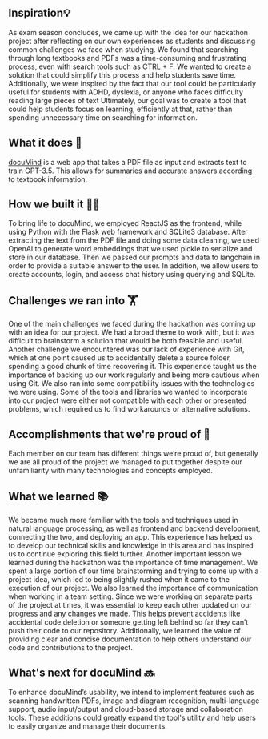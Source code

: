 ## Inspiration💡
As exam season concludes, we came up with the idea for our hackathon project after reflecting on our own experiences as students and discussing 
common challenges we face when studying. We found that searching through long textbooks and PDFs was a time-consuming and frustrating process, even 
with search tools such as CTRL + F. We wanted to create a solution that could simplify this process and help students save time. Additionally, we were 
inspired by the fact that our tool could be particularly useful for students with ADHD, dyslexia, or anyone who faces difficulty reading large pieces 
of text Ultimately, our goal was to create a tool that could help students focus on learning, efficiently at that, rather than spending unnecessary 
time on searching for information.

## What it does 🤨
[docuMind](https://github.com/cho4/PDFriend) is a web app that takes a PDF file as input and extracts text to train GPT-3.5. This allows for 
summaries and accurate answers according to textbook information. 

## How we built it 👷‍♂️
To bring life to docuMind, we employed ReactJS as the frontend, while using Python with the Flask web framework and SQLite3 database. After 
extracting the text from the PDF file and doing some data cleaning, we used OpenAI to generate word embeddings that we used pickle to serialize 
and store in our database. Then we passed our prompts and data to langchain in order to provide a suitable answer to the user. In addition, we allow 
users to create accounts, login, and access chat history using querying and SQLite. 

## Challenges we ran into 🏋️
One of the main challenges we faced during the hackathon was coming up with an idea for our project. We had a broad theme to work with, but it was 
difficult to brainstorm a solution that would be both feasible and useful. Another challenge we encountered was our lack of experience with Git, which 
at one point caused us to accidentally delete a source folder, spending a good chunk of time recovering it. This experience taught us the importance 
of backing up our work regularly and being more cautious when using Git. We also ran into some compatibility issues with the technologies we were using. 
Some of the tools and libraries we wanted to incorporate into our project were either not compatible with each other or presented problems, which 
required us to find workarounds or alternative solutions. 

## Accomplishments that we're proud of 🙌
Each member on our team has different things we’re proud of, but generally we are all proud of the project we managed to put together despite our 
unfamiliarity with many technologies and concepts employed. 

## What we learned 📚
We became much more familiar with the tools and techniques used in natural language processing, as well as frontend and backend development, 
connecting the two, and deploying an app. This experience has helped us to develop our technical skills and knowledge in this area and has inspired 
us to continue exploring this field further. Another important lesson we learned during the hackathon was the importance of time management. We spent 
a large portion of our time brainstorming and trying to come up with a project idea, which led to being slightly rushed when it came to the execution 
of our project. We also learned the importance of communication when working in a team setting. Since we were working on separate parts of the project 
at times, it was essential to keep each other updated on our progress and any changes we made. This helps prevent accidents like accidental code 
deletion or someone getting left behind so far they can’t push their code to our repository. Additionally, we learned the value of providing clear 
and concise documentation to help others understand our code and contributions to the project.

## What's next for docuMind 🔜
To enhance docuMind’s usability, we intend to implement features such as scanning handwritten PDFs, image and diagram recognition, 
multi-language support, audio input/output and cloud-based storage and collaboration tools. These additions could greatly expand the tool's 
utility and help users to easily organize and manage their documents.
